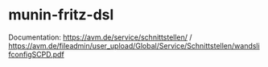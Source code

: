# munin-fritz-dsl

Documentation: https://avm.de/service/schnittstellen/  / https://avm.de/fileadmin/user_upload/Global/Service/Schnittstellen/wandslifconfigSCPD.pdf
